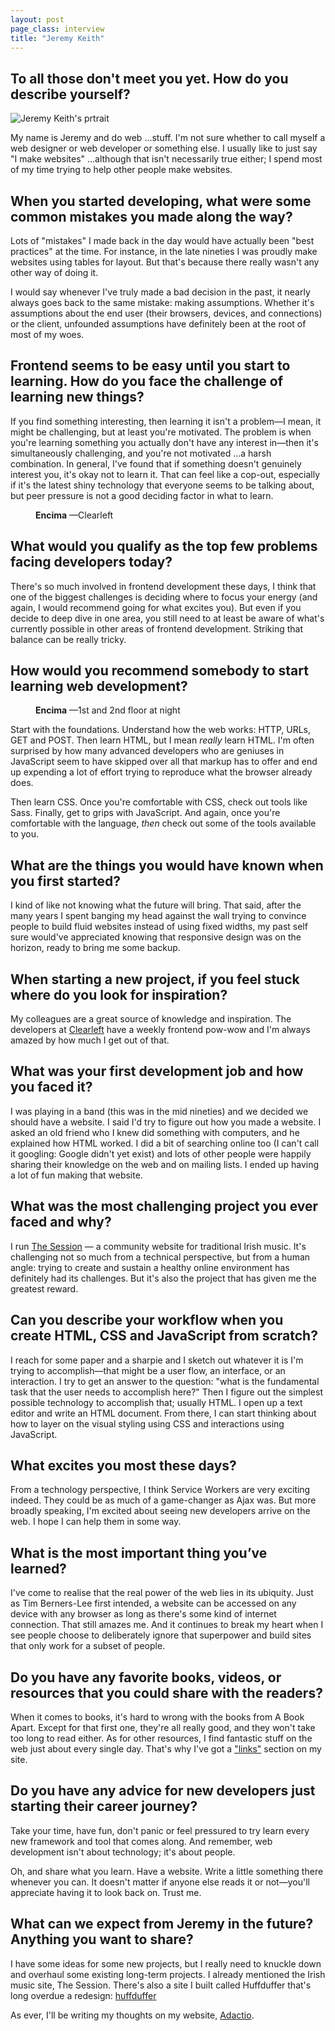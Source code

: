 ```yaml
---
layout: post
page_class: interview
title: "Jeremy Keith"
---
```


## To all those don't meet you yet. How do you describe yourself?

<img class="portrait portrait--xxl" src="/assets/images/portrait-jeremy-keith.jpg" alt="Jeremy Keith's prtrait"  />

My name is Jeremy and do web ...stuff. I'm not sure whether to call myself a web designer or web developer or something else. I usually like to just say "I make websites" ...although that isn't necessarily true either; I spend most of my time trying to help other people make websites.

## When you started developing, what were some common mistakes you made along the way?

Lots of "mistakes" I made back in the day would have actually been "best practices" at the time. For instance, in the late nineties I was proudly make websites using tables for layout. But that's because there really wasn't any other way of doing it.

I would say whenever I've truly made a bad decision in the past, it nearly always goes back to the same mistake: making assumptions. Whether it's assumptions about the end user (their browsers, devices, and connections) or the client, unfounded assumptions have definitely been at the root of most of my woes.

## Frontend seems to be easy until you start to learning. How do you face the challenge of learning new things?

If you find something interesting, then learning it isn't a problem—I mean, it might be challenging, but at least you're motivated. The problem is when you're learning something you actually don't have any interest in—then it's simultaneously challenging, and you're not motivated ...a harsh combination.
In general, I've found that if something doesn't genuinely interest you, it's okay not to learn it.
That can feel like a cop-out, especially if it's the latest shiny technology that everyone seems to be talking about, but peer pressure is not a good deciding factor in what to learn.

<figure class="picture">
    <img src="/assets/images/interview-clearleft-1.jpg" alt="">
    <figcaption class="caption">
        <b title="encima">Encima</b>
        &mdash;Clearleft
    </figcaption>
</figure>

## What would you qualify as the top few problems facing developers today?

There's so much involved in frontend development these days, I think that one of the biggest challenges is deciding where to focus your energy (and again, I would recommend going for what excites you). But even if you decide to deep dive in one area, you still need to at least be aware of what's currently possible in other areas of frontend development. Striking that balance can be really tricky.

## How would you recommend somebody to start learning web development?

<figure class="picture">
    <img src="/assets/images/interview-clearleft-2.jpg" alt="">
    <figcaption class="caption">
        <b title="encima">Encima</b>
        &mdash;1st and 2nd floor at night
    </figcaption>
</figure>

Start with the foundations. Understand how the web works: HTTP, URLs, GET and POST. Then learn HTML, but I mean *really* learn HTML. I'm often surprised by how many advanced developers who are geniuses in JavaScript seem to have skipped over all that markup has to offer and end up expending a lot of effort trying to reproduce what the browser already does.

Then learn CSS. Once you're comfortable with CSS, check out tools like Sass. Finally, get to grips with JavaScript. And again, once you're comfortable with the language, *then* check out some of the tools available to you.

## What are the things you would have known when you first started?

I kind of like not knowing what the future will bring. That said, after the many years I spent banging my head against the wall trying to convince people to build fluid websites instead of using fixed widths, my past self sure would've appreciated knowing that responsive design was on the horizon, ready to bring me some backup.

## When starting a new project, if you feel stuck where do you look for inspiration?

My colleagues are a great source of knowledge and inspiration. The developers at <a class="link link--special" href="http://clearleft.com/" target="_blank" rel="noopener noreferrer">Clearleft</a> have a weekly frontend pow-wow and I'm always amazed by how much I get out of that.

## What was your first development job and how you faced it?

I was playing in a band (this was in the mid nineties) and we decided we should have a website. I said I'd try to figure out how you made a website. I asked an old friend who I knew did something with computers, and he explained how HTML worked. I did a bit of searching online too (I can't call it googling: Google didn't yet exist) and lots of other people were happily sharing their knowledge on the web and on mailing lists. I ended up having a lot of fun making that website.

## What was the most challenging project you ever faced and why?

I run <a class="link link--special" href="https://thesession.org" target="_blank" rel="noopener noreferrer">The Session</a> — a community website for traditional Irish music. It's challenging not so much from a technical perspective, but from a human angle: trying to create and sustain a healthy online environment has definitely had its challenges. But it's also the project that has given me the greatest reward.

## Can you describe your workflow when you create HTML, CSS and JavaScript from scratch?

I reach for some paper and a sharpie and I sketch out whatever it is I'm trying to accomplish—that might be a user flow, an interface, or an interaction. I try to get an answer to the question: "what is the fundamental task that the user needs to accomplish here?" Then I figure out the simplest possible technology to accomplish that; usually HTML. I open up a text editor and write an HTML document. From there, I can start thinking about how to layer on the visual styling using CSS and interactions using JavaScript.

## What excites you most these days?

From a technology perspective, I think Service Workers are very exciting indeed. They could be as much of a game-changer as Ajax was.
But more broadly speaking, I'm excited about seeing new developers arrive on the web. I hope I can help them in some way.

## What is the most important thing you’ve learned?

I've come to realise that the real power of the web lies in its ubiquity. Just as Tim Berners-Lee first intended, a website can be accessed on any device with any browser as long as there's some kind of internet connection. That still amazes me. And it continues to break my heart when I see people choose to deliberately ignore that superpower and build sites that only work for a subset of people.

## Do you have any favorite books, videos, or resources that you could share with the readers?

When it comes to books, it's hard to wrong with the books from A Book Apart. Except for that first one, they're all really good, and they won't take too long to read either.
As for other resources, I find fantastic stuff on the web just about every single day. That's why I've got a <a class="link link--special" href="https://adactio.com/links/" target="_blank" rel="noopener noreferrer">"links"</a> section on my site.

## Do you have any advice for new developers just starting their career journey?

Take your time, have fun, don't panic or feel pressured to try learn every new framework and tool that comes along. And remember, web development isn't about technology; it's about people.

Oh, and share what you learn. Have a website. Write a little something there whenever you can. It doesn't matter if anyone else reads it or not—you'll appreciate having it to look back on. Trust me.

## What can we expect from Jeremy in the future? Anything you want to share?

I have some ideas for some new projects, but I really need to knuckle down and overhaul some existing long-term projects. I already mentioned the Irish music site, The Session. There's also a site I built called Huffduffer that's long overdue a redesign: <a class="link link--special" href="https://huffduffer.com/" target="_blank" rel="noopener noreferrer">huffduffer</a>

As ever, I'll be writing my thoughts on my website, <a class="link link--special" href="https://adactio.com/" target="_blank" rel="noopener noreferrer">Adactio</a>.
